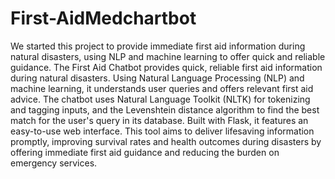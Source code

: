 # First-AidMedchartbot
We started this project to provide immediate first aid information during natural disasters, using NLP and machine learning to offer quick and reliable guidance. The First Aid Chatbot provides quick, reliable first aid information during natural disasters. Using Natural Language Processing (NLP) and machine learning, it understands user queries and offers relevant first aid advice. The chatbot uses Natural Language Toolkit (NLTK) for tokenizing and tagging inputs, and the Levenshtein distance algorithm to find the best match for the user's query in its database. Built with Flask, it features an easy-to-use web interface. This tool aims to deliver lifesaving information promptly, improving survival rates and health outcomes during disasters by offering immediate first aid guidance and reducing the burden on emergency services.
